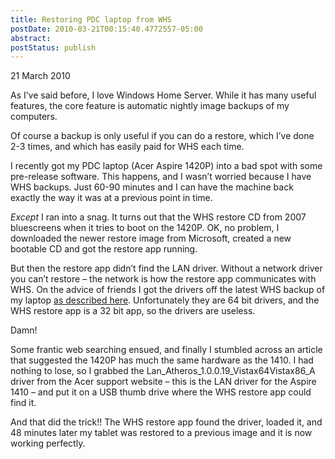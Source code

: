 ```yaml
---
title: Restoring PDC laptop from WHS
postDate: 2010-03-21T00:15:40.4772557-05:00
abstract: 
postStatus: publish
---
```

21 March 2010

As I’ve said before, I love Windows Home Server. While it has many useful features, the core feature is automatic nightly image backups of my computers.

Of course a backup is only useful if you can do a restore, which I’ve done 2-3 times, and which has easily paid for WHS each time.

I recently got my PDC laptop (Acer Aspire 1420P) into a bad spot with some pre-release software. This happens, and I wasn’t worried because I have WHS backups. Just 60-90 minutes and I can have the machine back exactly the way it was at a previous point in time.

*Except* I ran into a snag. It turns out that the WHS restore CD from 2007 bluescreens when it tries to boot on the 1420P. OK, no problem, I downloaded the newer restore image from Microsoft, created a new bootable CD and got the restore app running.

But then the restore app didn’t find the LAN driver. Without a network driver you can’t restore – the network is how the restore app communicates with WHS. On the advice of friends I got the drivers off the latest WHS backup of my laptop [as described here](http://social.microsoft.com/forums/en-US/whssoftware/thread/430fbb73-5619-4466-a868-0134a8ece624/). Unfortunately they are 64 bit drivers, and the WHS restore app is a 32 bit app, so the drivers are useless.

Damn!

Some frantic web searching ensued, and finally I stumbled across an article that suggested the 1420P has much the same hardware as the 1410. I had nothing to lose, so I grabbed the Lan\_Atheros\_1.0.0.19\_Vistax64Vistax86\_A driver from the Acer support website – this is the LAN driver for the Aspire 1410 – and put it on a USB thumb drive where the WHS restore app could find it.

And that did the trick!! The WHS restore app found the driver, loaded it, and 48 minutes later my tablet was restored to a previous image and it is now working perfectly.

